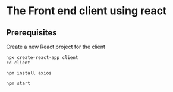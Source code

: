 # The Front end client using react
## Prerequisites
Create a new React project for the client
```
npx create-react-app client
cd client
```
```
npm install axios
```
```
npm start
```